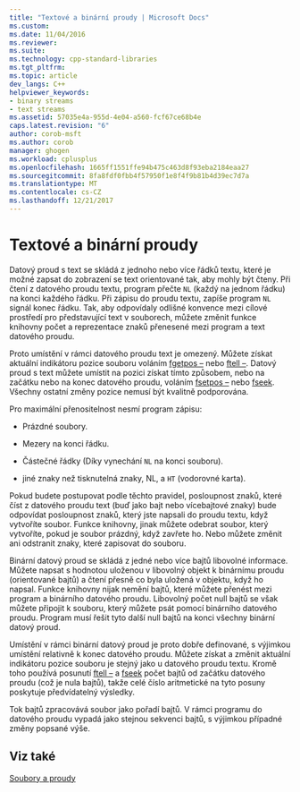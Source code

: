 ```yaml
---
title: "Textové a binární proudy | Microsoft Docs"
ms.custom: 
ms.date: 11/04/2016
ms.reviewer: 
ms.suite: 
ms.technology: cpp-standard-libraries
ms.tgt_pltfrm: 
ms.topic: article
dev_langs: C++
helpviewer_keywords:
- binary streams
- text streams
ms.assetid: 57035e4a-955d-4e04-a560-fcf67ce68b4e
caps.latest.revision: "6"
author: corob-msft
ms.author: corob
manager: ghogen
ms.workload: cplusplus
ms.openlocfilehash: 1665ff1551ffe94b475c463d8f93eba2184eaa27
ms.sourcegitcommit: 8fa8fdf0fbb4f57950f1e8f4f9b81b4d39ec7d7a
ms.translationtype: MT
ms.contentlocale: cs-CZ
ms.lasthandoff: 12/21/2017
---
```

# <a name="text-and-binary-streams"></a>Textové a binární proudy
Datový proud s text se skládá z jednoho nebo více řádků textu, které je možné zapsat do zobrazení se text orientované tak, aby mohly být čteny. Při čtení z datového proudu textu, program přečte `NL` (každý na jednom řádku) na konci každého řádku. Při zápisu do proudu textu, zapíše program `NL` signál konec řádku. Tak, aby odpovídaly odlišné konvence mezi cílové prostředí pro představující text v souborech, můžete změnit funkce knihovny počet a reprezentace znaků přenesené mezi program a text datového proudu.  
  
 Proto umístění v rámci datového proudu text je omezený. Můžete získat aktuální indikátoru pozice souboru voláním [fgetpos –](../c-runtime-library/reference/fgetpos.md) nebo [ftell –](../c-runtime-library/reference/ftell-ftelli64.md). Datový proud s text můžete umístit na pozici získat tímto způsobem, nebo na začátku nebo na konec datového proudu, voláním [fsetpos –](../c-runtime-library/reference/fsetpos.md) nebo [fseek](../c-runtime-library/reference/fseek-fseeki64.md). Všechny ostatní změny pozice nemusí být kvalitně podporována.  
  
 Pro maximální přenositelnost nesmí program zápisu:  
  
-   Prázdné soubory.  
  
-   Mezery na konci řádku.  
  
-   Částečné řádky (Díky vynechání `NL` na konci souboru).  
  
-   jiné znaky než tisknutelná znaky, NL, a `HT` (vodorovné karta).  
  
 Pokud budete postupovat podle těchto pravidel, posloupnost znaků, které číst z datového proudu text (buď jako bajt nebo vícebajtové znaky) bude odpovídat posloupnost znaků, který jste napsali do proudu textu, když vytvoříte soubor. Funkce knihovny, jinak můžete odebrat soubor, který vytvoříte, pokud je soubor prázdný, když zavřete ho. Nebo můžete změnit ani odstranit znaky, které zapisovat do souboru.  
  
 Binární datový proud se skládá z jedné nebo více bajtů libovolné informace. Můžete napsat s hodnotou uloženou v libovolný objekt k binárnímu proudu (orientované bajtů) a čtení přesně co byla uložená v objektu, když ho napsal. Funkce knihovny nijak nemění bajtů, které můžete přenést mezi program a binárního datového proudu. Libovolný počet null bajtů se však můžete připojit k souboru, který můžete psát pomocí binárního datového proudu. Program musí řešit tyto další null bajtů na konci všechny binární datový proud.  
  
 Umístění v rámci binární datový proud je proto dobře definované, s výjimkou umístění relativně k konec datového proudu. Můžete získat a změnit aktuální indikátoru pozice souboru je stejný jako u datového proudu textu. Kromě toho používá posunutí [ftell –](../c-runtime-library/reference/ftell-ftelli64.md) a [fseek](../c-runtime-library/reference/fseek-fseeki64.md) počet bajtů od začátku datového proudu (což je nula bajtů), takže celé číslo aritmetické na tyto posuny poskytuje předvídatelný výsledky.  
  
 Tok bajtů zpracovává soubor jako pořadí bajtů. V rámci programu do datového proudu vypadá jako stejnou sekvenci bajtů, s výjimkou případné změny popsané výše.  
  
## <a name="see-also"></a>Viz také  
 [Soubory a proudy](../c-runtime-library/files-and-streams.md)